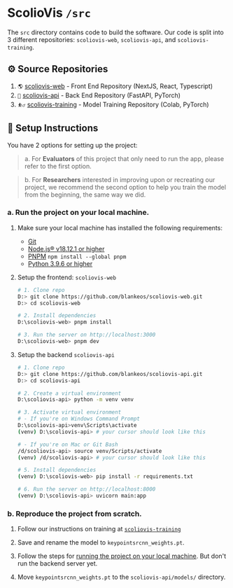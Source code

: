 # ScolioVis `/src`

The `src` directory contains code to build the software. Our code is split into 3 different repositories: `scoliovis-web`, `scoliovis-api`, and `scoliovis-training`.

## ⚙ Source Repositories

1. `🌎` [scoliovis-web](https://github.com/Blankeos/scoliovis-web) - Front End Repository (NextJS, React, Typescript)
2. `🧠` [scoliovis-api](https://github.com/Blankeos/scoliovis-api) - Back End Repository (FastAPI, PyTorch)
3. `⛹️‍♂️` [scoliovis-training](https://github.com/Blankeos/scoliovis-training) - Model Training Repository (Colab, PyTorch)

## 🧰 Setup Instructions

You have 2 options for setting up the project:

> a. For **Evaluators** of this project that only need to run the app, please refer to the first option.

> b. For **Researchers** interested in improving upon or recreating our project, we recommend the second option to help you train the model from the beginning, the same way we did.

### a. Run the project on your local machine.

1. Make sure your local machine has installed the following requirements:

   - [Git](https://git-scm.com/downloads)
   - [Node.js® v18.12.1 or higher](https://nodejs.org/en/)
   - [PNPM](https://pnpm.io/installation) `npm install --global pnpm`
   - [Python 3.9.6 or higher](https://www.python.org/downloads/)

2. Setup the frontend: `scoliovis-web`

   ```sh
   # 1. Clone repo
   D:> git clone https://github.com/blankeos/scoliovis-web.git
   D:> cd scoliovis-web

   # 2. Install dependencies
   D:\scoliovis-web> pnpm install

   # 3. Run the server on http://localhost:3000
   D:\scoliovis-web> pnpm dev
   ```

3. Setup the backend `scoliovis-api`

   ```sh
   # 1. Clone repo
   D:> git clone https://github.com/blankeos/scoliovis-api.git
   D:> cd scoliovis-api

   # 2. Create a virtual environment
   D:\scoliovis-api> python -m venv venv

   # 3. Activate virtual environment
   # - If you're on Windows Command Prompt
   D:\scoliovis-api>venv\Scripts\activate
   (venv) D:\scoliovis-api> # your cursor should look like this

   # - If you're on Mac or Git Bash
   /d/scoliovis-api> source venv/Scripts/activate
   (venv) /d/scoliovis-api> # your cursor should look like this

   # 5. Install dependencies
   (venv) D:\scoliovis-web> pip install -r requirements.txt

   # 6. Run the server on http://localhost:8000
   (venv) D:\scoliovis-api> uvicorn main:app
   ```

### b. Reproduce the project from scratch.

1. Follow our instructions on training at [`scoliovis-training`](https://github.com/Blankeos/scoliovis-training)

2. Save and rename the model to `keypointsrcnn_weights.pt`.

3. Follow the steps for [running the project on your local machine](#a-run-the-project-on-your-local-machine). But don't run the backend server yet.

4. Move `keypointsrcnn_weights.pt` to the `scoliovis-api/models/` directory.
